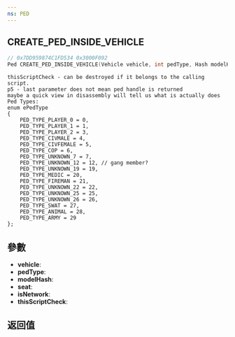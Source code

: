 ```yaml
---
ns: PED
---
```

## CREATE_PED_INSIDE_VEHICLE

```c
// 0x7DD959874C1FD534 0x3000F092
Ped CREATE_PED_INSIDE_VEHICLE(Vehicle vehicle, int pedType, Hash modelHash, int seat, BOOL isNetwork, BOOL thisScriptCheck);
```

```
thisScriptCheck - can be destroyed if it belongs to the calling script.  
p5 - last parameter does not mean ped handle is returned  
maybe a quick view in disassembly will tell us what is actually does  
Ped Types:  
enum ePedType  
{  
	PED_TYPE_PLAYER_0 = 0,  
	PED_TYPE_PLAYER_1 = 1,  
	PED_TYPE_PLAYER_2 = 3,  
	PED_TYPE_CIVMALE = 4,  
	PED_TYPE_CIVFEMALE = 5,  
	PED_TYPE_COP = 6,  
	PED_TYPE_UNKNOWN_7 = 7,  
	PED_TYPE_UNKNOWN_12 = 12, // gang member?  
	PED_TYPE_UNKNOWN_19 = 19,  
	PED_TYPE_MEDIC = 20,  
	PED_TYPE_FIREMAN = 21,  
	PED_TYPE_UNKNOWN_22 = 22,  
	PED_TYPE_UNKNOWN_25 = 25,  
	PED_TYPE_UNKNOWN_26 = 26,  
	PED_TYPE_SWAT = 27,  
	PED_TYPE_ANIMAL = 28,  
	PED_TYPE_ARMY = 29  
};  
```

## 參數
* **vehicle**: 
* **pedType**: 
* **modelHash**: 
* **seat**: 
* **isNetwork**: 
* **thisScriptCheck**: 

## 返回值
